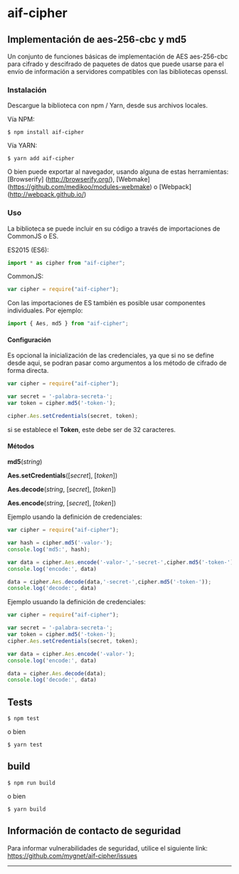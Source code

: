 # aif-cipher

## Implementación de aes-256-cbc y md5

Un conjunto de funciones básicas de implementación de AES aes-256-cbc para cifrado y descifrado de paquetes de datos que puede usarse para el envío de información a servidores compatibles con las bibliotecas openssl.

### Instalación

Descargue la biblioteca con npm / Yarn, desde sus archivos locales.

Vía NPM:

    $ npm install aif-cipher
    
Vía YARN:

    $ yarn add aif-cipher


O bien puede exportar al navegador, usando alguna de estas herramientas: [Browserify] (http://browserify.org/), [Webmake] (https://github.com/medikoo/modules-webmake) o [Webpack] (http://webpack.github.io/)

### Uso
La biblioteca se puede incluir en su código a través de importaciones de CommonJS o ES.

ES2015 (ES6):
```javascript
import * as cipher from "aif-cipher";
```
CommonJS:
```javascript
var cipher = require("aif-cipher");
```
Con las importaciones de ES también es posible usar componentes individuales. Por ejemplo:
```javascript
import { Aes, md5 } from "aif-cipher";
```

#### Configuración

Es opcional la inicialización de las credenciales, ya que si no se define desde aqui, se podran pasar como argumentos a los método de cifrado de forma directa.

```javascript
var cipher = require("aif-cipher");

var secret = '-palabra-secreta-';
var token = cipher.md5('-token-');

cipher.Aes.setCredentials(secret, token);
```
si se establece el **Token**, este debe ser de 32 caracteres.

#### Métodos

**md5**(*string*)

**Aes.setCredentials**([*secret*], [*token*])

**Aes.decode**(*string*, [*secret*], [*token*])

**Aes.encode**(*string*, [*secret*], [*token*])

Ejemplo usando la definición de credenciales:

```javascript
var cipher = require("aif-cipher");

var hash = cipher.md5('-valor-');
console.log('md5:', hash);

var data = cipher.Aes.encode('-valor-','-secret-',cipher.md5('-token-'));
console.log('encode:', data)

data = cipher.Aes.decode(data,'-secret-',cipher.md5('-token-'));
console.log('decode:', data)
```
Ejemplo usuando la definición de credenciales:

```javascript
var cipher = require("aif-cipher");

var secret = '-palabra-secreta-';
var token = cipher.md5('-token-');
cipher.Aes.setCredentials(secret, token);

var data = cipher.Aes.encode('-valor-');
console.log('encode:', data)

data = cipher.Aes.decode(data);
console.log('decode:', data)
```

## Tests

    $ npm test

o bien 

    $ yarn test

## build

    $ npm run build

o bien

    $ yarn build



## Información de contacto de seguridad

Para informar vulnerabilidades de seguridad, utilice el siguiente link: https://github.com/mygnet/aif-cipher/issues

---
[npm-image]: https://img.shields.io/npm/v/aif-cipher.svg
[npm-url]: https://www.npmjs.com/package/aif-cipher